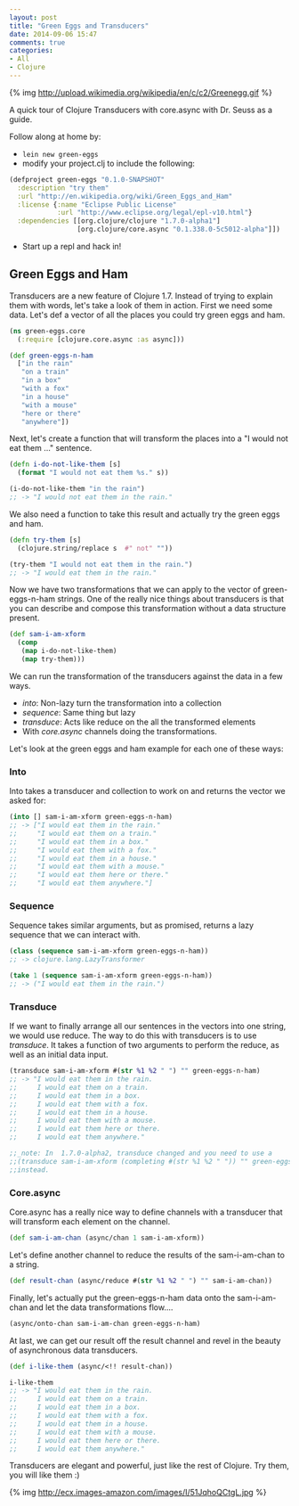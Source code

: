 ```yaml
---
layout: post
title: "Green Eggs and Transducers"
date: 2014-09-06 15:47
comments: true
categories:
- All
- Clojure
---
```


{% img http://upload.wikimedia.org/wikipedia/en/c/c2/Greenegg.gif %}

A quick tour of Clojure Transducers with core.async with Dr. Seuss as a guide.

Follow along at home by:

* `lein new green-eggs`
* modify your project.clj to include the following:
```clojure
(defproject green-eggs "0.1.0-SNAPSHOT"
  :description "try them"
  :url "http://en.wikipedia.org/wiki/Green_Eggs_and_Ham"
  :license {:name "Eclipse Public License"
            :url "http://www.eclipse.org/legal/epl-v10.html"}
  :dependencies [[org.clojure/clojure "1.7.0-alpha1"]
                 [org.clojure/core.async "0.1.338.0-5c5012-alpha"]])
```
* Start up a repl and hack in!


## Green Eggs and Ham

Transducers are a new feature of Clojure 1.7.  Instead of trying to explain them with words, let's take a look of them in action.  First we need some data.  Let's def a vector of all the places you could try green eggs and ham.

```clojure
(ns green-eggs.core
  (:require [clojure.core.async :as async]))

(def green-eggs-n-ham
  ["in the rain"
   "on a train"
   "in a box"
   "with a fox"
   "in a house"
   "with a mouse"
   "here or there"
   "anywhere"])
```

Next, let's create a function that will transform the places into a "I would not eat them ..." sentence.

```clojure
(defn i-do-not-like-them [s]
  (format "I would not eat them %s." s))

(i-do-not-like-them "in the rain")
;; -> "I would not eat them in the rain."
```

We also need a function to take this result and actually try the green eggs and ham.

```clojure
(defn try-them [s]
  (clojure.string/replace s  #" not" ""))

(try-them "I would not eat them in the rain.")
;; -> "I would eat them in the rain."
```

Now we have two transformations that we can apply to the vector of green-eggs-n-ham strings.
One of the really nice things about transducers is that you can describe and compose this transformation without a data structure present.


```clojure
(def sam-i-am-xform
  (comp
   (map i-do-not-like-them)
   (map try-them)))
```

We can run the transformation of the transducers against the data in a few ways.


* _into_: Non-lazy turn the transformation into a collection
* _sequence_: Same thing but lazy
* _transduce_: Acts like reduce on the all the transformed elements
* With _core.async_ channels doing the transformations.

Let's look at the green eggs and ham example for each one of these ways:

### Into

Into takes a transducer and collection to work on and returns the vector we asked for:

```clojure
(into [] sam-i-am-xform green-eggs-n-ham)
;; -> ["I would eat them in the rain."
;;     "I would eat them on a train."
;;     "I would eat them in a box."
;;     "I would eat them with a fox."
;;     "I would eat them in a house."
;;     "I would eat them with a mouse."
;;     "I would eat them here or there."
;;     "I would eat them anywhere."]
```

### Sequence

Sequence takes similar arguments, but as promised, returns a lazy sequence that we can interact with.

```clojure
(class (sequence sam-i-am-xform green-eggs-n-ham))
;; -> clojure.lang.LazyTransformer

(take 1 (sequence sam-i-am-xform green-eggs-n-ham))
;; -> ("I would eat them in the rain.")

```

### Transduce
If we want to finally arrange all our sentences in the vectors into one string, we would use reduce.  The way to do this with transducers is to use _transduce_.  It takes a function of two arguments to perform the reduce, as well as an initial data input.

```clojure
(transduce sam-i-am-xform #(str %1 %2 " ") "" green-eggs-n-ham)
;; -> "I would eat them in the rain.
;;     I would eat them on a train.
;;     I would eat them in a box.
;;     I would eat them with a fox.
;;     I would eat them in a house.
;;     I would eat them with a mouse.
;;     I would eat them here or there.
;;     I would eat them anywhere."

;;_note: In  1.7.0-alpha2, transduce changed and you need to use a
;;(transduce sam-i-am-xform (completing #(str %1 %2 " ")) "" green-eggs-n-ham)
;;instead.

```

### Core.async

Core.async has a really nice way to define channels with a transducer that will transform each element on the channel.
 
```clojure
(def sam-i-am-chan (async/chan 1 sam-i-am-xform))
```

Let's define another channel to reduce the results of the sam-i-am-chan to a string.

```clojure
(def result-chan (async/reduce #(str %1 %2 " ") "" sam-i-am-chan))
```

Finally, let's actually put the green-eggs-n-ham data onto the sam-i-am-chan and let the data transformations flow....

```clojure
(async/onto-chan sam-i-am-chan green-eggs-n-ham)
```

At last,
we can get our result off the result channel and revel in the beauty of asynchronous data transducers.

```clojure
(def i-like-them (async/<!! result-chan))

i-like-them
;; -> "I would eat them in the rain.
;;     I would eat them on a train.
;;     I would eat them in a box.
;;     I would eat them with a fox.
;;     I would eat them in a house.
;;     I would eat them with a mouse.
;;     I would eat them here or there.
;;     I would eat them anywhere."

```

Transducers are elegant and powerful, just like the rest of Clojure.  Try them, you will like them :)

{% img http://ecx.images-amazon.com/images/I/51JqhoQCtgL.jpg %}

